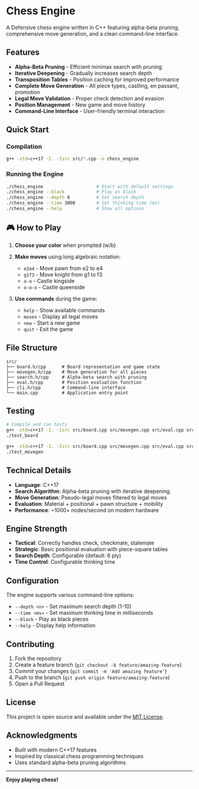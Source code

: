 # Chess Engine

A Defensive chess engine written in C++ featuring alpha-beta pruning, comprehensive move generation, and a clean command-line interface.

## Features

- **Alpha-Beta Pruning** - Efficient minimax search with pruning
- **Iterative Deepening** - Gradually increases search depth
- **Transposition Tables** - Position caching for improved performance
- **Complete Move Generation** - All piece types, castling, en passant, promotion
- **Legal Move Validation** - Proper check detection and evasion
- **Position Management** - New game and move history
- **Command-Line Interface** - User-friendly terminal interaction

## Quick Start

### Compilation

```bash
g++ -std=c++17 -I. -Isrc src/*.cpp -o chess_engine
```

### Running the Engine

```bash
./chess_engine                    # Start with default settings
./chess_engine --black            # Play as black
./chess_engine --depth 8          # Set search depth
./chess_engine --time 3000        # Set thinking time (ms)
./chess_engine --help             # Show all options
```

## 🎮 How to Play

1. **Choose your color** when prompted (w/b)
2. **Make moves** using long algebraic notation:
   - `e2e4` - Move pawn from e2 to e4
   - `g1f3` - Move knight from g1 to f3
   - `o-o` - Castle kingside
   - `o-o-o` - Castle queenside

3. **Use commands** during the game:
   - `help` - Show available commands
   - `moves` - Display all legal moves
   - `new` - Start a new game
   - `quit` - Exit the game

## File Structure

```
src/
├── board.h/cpp      # Board representation and game state
├── movegen.h/cpp    # Move generation for all pieces
├── search.h/cpp     # Alpha-beta search with pruning
├── eval.h/cpp       # Position evaluation function
├── cli.h/cpp        # Command-line interface
└── main.cpp         # Application entry point
```

## Testing

```bash
# Compile and run tests
g++ -std=c++17 -I. -Isrc src/board.cpp src/movegen.cpp src/eval.cpp src/search.cpp src/cli.cpp tests/test_board.cpp -o test_board
./test_board

g++ -std=c++17 -I. -Isrc src/board.cpp src/movegen.cpp src/eval.cpp src/search.cpp src/cli.cpp tests/test_movegen.cpp -o test_movegen
./test_movegen
```

## Technical Details

- **Language**: C++17
- **Search Algorithm**: Alpha-beta pruning with iterative deepening
- **Move Generation**: Pseudo-legal moves filtered to legal moves
- **Evaluation**: Material + positional + pawn structure + mobility
- **Performance**: ~1000+ nodes/second on modern hardware

## Engine Strength

- **Tactical**: Correctly handles check, checkmate, stalemate
- **Strategic**: Basic positional evaluation with piece-square tables
- **Search Depth**: Configurable (default: 6 ply)
- **Time Control**: Configurable thinking time

## Configuration

The engine supports various command-line options:

- `--depth <n>` - Set maximum search depth (1-10)
- `--time <ms>` - Set maximum thinking time in milliseconds
- `--black` - Play as black pieces
- `--help` - Display help information

## Contributing

1. Fork the repository
2. Create a feature branch (`git checkout -b feature/amazing-feature`)
3. Commit your changes (`git commit -m 'Add amazing feature'`)
4. Push to the branch (`git push origin feature/amazing-feature`)
5. Open a Pull Request

## License

This project is open source and available under the [MIT License](LICENSE).

## Acknowledgments

- Built with modern C++17 features
- Inspired by classical chess programming techniques
- Uses standard alpha-beta pruning algorithms

---

**Enjoy playing chess!**
